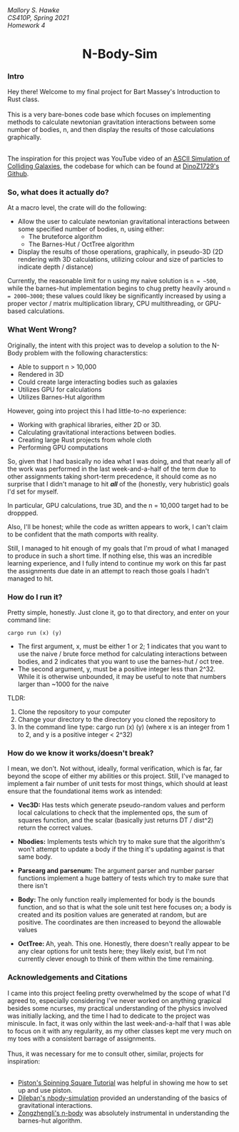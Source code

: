 <h6>
Mallory S. Hawke</br>
CS410P, Spring 2021</br>
Homework 4
</h6>
<div align = "center">
<h1>N-Body-Sim</h1>
</div>

<H3>Intro</H3>
Hey there! Welcome to my final project for Bart Massey's Introduction to Rust class.
</br></br>
This is a very bare-bones code base which focuses on implementing methods to calculate newtonian gravitation interactions between some number of bodies, n, and then display the results of those calculations graphically.

</br>The inspiration for this project was YouTube video of an <a href="https://www.youtube.com/watch?v=x62gOfZ9hCw">ASCII Simulation of Colliding Galaxies</a>, the codebase for which can be found at <a href="https://github.com/DinoZ1729/Galaxy">DinoZ1729's Github</a>.

<h3>So, what does it actually do?</h3>

At a macro level, the crate will do the following:
* Allow the user to calculate newtonian gravitational interactions between some specified number of bodies, n, using either:
    - The bruteforce algorithm
    - The Barnes-Hut / OctTree algorithm
* Display the results of those operations, graphically, in pseudo-3D (2D rendering with 3D calculations, utilizing colour and size of particles to indicate depth / distance)

Currently, the reasonable limit for n using my naive solution is `n = ~500`, while the barnes-hut implementation begins to chug pretty heavily around `n = 2000~3000`; these values could likey be significantly increased by using a proper vector / matrix multiplication library, CPU multithreading, or GPU-based calculations.

<h3>What Went Wrong?</h3>
Originally, the intent with this project was to develop a solution to the N-Body problem with the following characterstics:

* Able to support n > 10,000
* Rendered in 3D
* Could create large interacting bodies such as galaxies
* Utilizes GPU for calculations
* Utilizes Barnes-Hut algorithm

However, going into project this I had little-to-no experience:
* Working with graphical libraries, either 2D or 3D.
* Calculating gravitational interactions between bodies.
* Creating large Rust projects from whole cloth
* Performing GPU computations

So, given that I had basically no idea what I was doing, and that nearly all of the work was performed in the last week-and-a-half of the term due to other assignments taking short-term precedence, it should come as no surprise that I didn't manage to hit ***all*** of the (honestly, very hubristic) goals I'd set for myself. 

In particular, GPU calculations, true 3D, and the n = 10,000 target had to be droppped.

Also, I'll be honest; while the code as written appears to work, I can't claim to be confident that the math comports with reality.

Still, I managed to hit enough of my goals that I'm proud of what I managed to produce in such a short time. If nothing else, this was an incredible learning experience, and I fully intend to continue my work on this far past the assignments due date in an attempt to reach those goals I hadn't managed to hit.

<h3>How do I run it?</h3>

Pretty simple, honestly. Just clone it, go to that directory, and enter on your command line:

`cargo run (x) (y)`

- The first argument, x, must be either 1 or 2; 1 indicates that you want to use the naive / brute force method for calculating interactions between bodies, and 2 indicates that you want to use the barnes-hut / oct tree. 
- The second argument, y, must be a positive integer less than 2^32. While it is otherwise unbounded, it may be useful to note that numbers larger than ~1000 for the naive

TLDR:

1) Clone the repository to your computer
2) Change your directory to the directory you cloned the repository to
3) In the command line type: cargo run (x) (y) (where x is an integer from 1 to 2, and y is a positive integer < 2^32)

<h3>How do we know it works/doesn't break?</h3>

I mean, we don't. Not without, ideally, formal verification, which is far, far beyond the scope of either my abilities or this project. Still, I've managed to implement a fair number of unit tests for most things, which should at least ensure that the foundational items work as intended:
* <b>Vec3D: </b> Has tests which generate pseudo-random values and perform local calculations to check that the implemented ops, the sum of squares function, and the scalar (basically just returns DT / dist^2) return the correct values.

* <b>Nbodies:</b> Implements tests which try to make sure that the algorithm's won't attempt to update a body if the thing it's updating against is that same body.

* <b>Parsearg and parsenum: </b>The argument parser and number parser functions implement a huge battery of tests which try to make sure that there isn't

* <b>Body: </b>The only function really implemented for body is the bounds function, and so that is what the sole unit test here focuses on; a body is created and its position values are generated at random, but are positive. The coordinates are then increased to beyond the allowable values 

* <b>OctTree: </b>Ah, yeah. This one. Honestly, there doesn't really appear to be any clear options for unit tests here; they likely exist, but I'm not currently clever enough to think of them within the time remaining.

<h3>Acknowledgements and Citations</h3>
I came into this project feeling pretty overwhelmed by the scope of what I'd agreed to, especially considering I've never worked on anything grapical besides some ncurses, my practical
understanding of the physics involved was initially lacking, and the time I had to dedicate to the project was miniscule. In fact, it was only within the last week-and-a-half that I was
able to focus on it with any regularity, as my other classes kept me very much on my toes with a consistent barrage of assignments. 
</br></br>
Thus, it was necessary for me to consult other, similar, projects for inspiration:
</br></br>

- <a href = "https://github.com/PistonDevelopers/Piston-Tutorials/tree/master/getting-started">Piston's Spinning Square Tutorial</a> was helpful in showing me how to set up and use piston.
- <a href="https://github.com/dileban/nbody-simulation/blob/master/pnbody.c">Dileban's nbody-simulation</a> provided an understanding of the basics of gravitational interactions.
- <a href="https://github.com/zongzhengli/n-body/blob/master/Source/Octree.cs">Zongzhengli's n-body</a> was absolutely instrumental in understanding the barnes-hut algorithm.